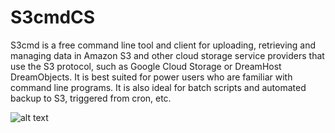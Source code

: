 # S3cmdCS
S3cmd is a free command line tool and client for uploading, retrieving and managing data in Amazon S3 and other cloud storage service providers that use the S3 protocol, such as Google Cloud Storage or DreamHost DreamObjects. It is best suited for power users who are familiar with command line programs. It is also ideal for batch scripts and automated backup to S3, triggered from cron, etc.


![alt text](https://github.com/porya0ras/S3cmdCS/blob/master/image.jpg?raw=true)
